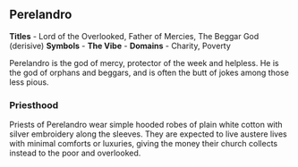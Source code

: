 ## Perelandro
**Titles** - Lord of the Overlooked, Father of Mercies, The Beggar God (derisive)
**Symbols** -
**The Vibe** -
**Domains** - Charity, Poverty

Perelandro is the god of mercy, protector of the week and helpless. He is the god of orphans and beggars, and is often the butt of jokes among those less pious.

### Priesthood
Priests of Perelandro wear simple hooded robes of plain white cotton with silver embroidery along the sleeves. They are expected to live austere lives with minimal comforts or luxuries, giving the money their church collects instead to the poor and overlooked.
